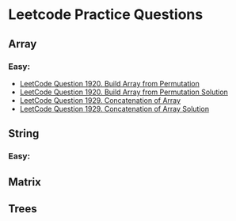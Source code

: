 # Leetcode Practice Questions

## Array
### Easy:
- [LeetCode Question 1920. Build Array from Permutation](https://leetcode.com/problems/build-array-from-permutation/)
- [LeetCode Question 1920. Build Array from Permutation Solution](https://github.com/ShuxinLi05/Leetcode/blob/main/Array/BuildArrayfromPermutation/src/com/company/Main.java)
- [LeetCode Question 1929. Concatenation of Array](https://leetcode.com/problems/concatenation-of-array/)
- [LeetCode Question 1929. Concatenation of Array Solution](https://github.com/ShuxinLi05/Leetcode/blob/main/Array/ConcatenationOfArray/src/com/company/Main.java)
## String
### Easy:

## Matrix

## Trees
